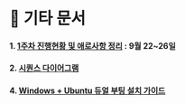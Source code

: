 
# 📘 기타 문서

#### 1. [1주차 진행현황 및 애로사항 정리](/docs/250926.md) : 9월 22~26일

#### 2. [시퀀스 다이어그램](/docs/251016.md)

#### 4. [Windows + Ubuntu 듀얼 부팅 설치 가이드](/docs/251017.md)

